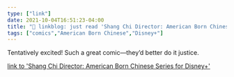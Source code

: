 ```yaml
---
type: ["link"]
date: 2021-10-04T16:51:23-04:00
title: "🔗 linkblog: just read 'Shang Chi Director: American Born Chinese Series for Disney+'"
tags: ["comics","American Born Chinese","Disney+"]
---
```

Tentatively excited! Such a great comic—they’d better do it justice.
 
[link to 'Shang Chi Director: American Born Chinese Series for Disney+'](https://gizmodo.com/american-born-chinese-coming-to-disney-from-shang-chi-1847794437)
